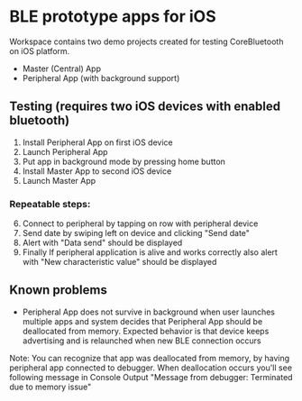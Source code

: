 # BLE prototype apps for iOS

Workspace contains two demo projects created for testing CoreBluetooth on iOS platform.

 * Master (Central) App
 * Peripheral App (with background support)


## Testing (requires two iOS devices with enabled bluetooth)

1. Install Peripheral App on first iOS device
2. Launch Peripheral App
3. Put app in background mode by pressing home button
4. Install Master App to second iOS device
5. Launch Master App

### Repeatable steps:

6. Connect to peripheral by tapping on row with peripheral device
7. Send date by swiping left on device and clicking "Send date"
8. Alert with "Data send" should be displayed
9. Finally If peripheral application is alive and works correctly also alert with "New characteristic value" should be displayed

## Known problems
 * Peripheral App does not survive in background when user launches multiple apps and system decides that Peripheral App should be deallocated from memory. Expected behavior is that device keeps advertising and is relaunched when new BLE connection occurs


Note: You can recognize that app was deallocated from memory, by having peripheral app connected to debugger. When deallocation occurs you'll see following message in Console Output "Message from debugger: Terminated due to memory issue"



